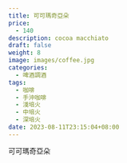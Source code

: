 ```yaml
---
title: 可可瑪奇亞朵
price:
  - 140
description: cocoa macchiato
draft: false
weight: 8
image: images/coffee.jpg
categories:
  - 啤酒調酒
tags:
  - 咖啡
  - 手沖咖啡
  - 淺培火
  - 中培火
  - 深培火
date: 2023-08-11T23:15:04+08:00
---
```


 可可瑪奇亞朵
